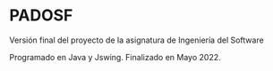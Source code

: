 # PADOSF
Versión final del proyecto de la asignatura de Ingeniería del Software

Programado en Java y Jswing.
Finalizado en Mayo 2022.
